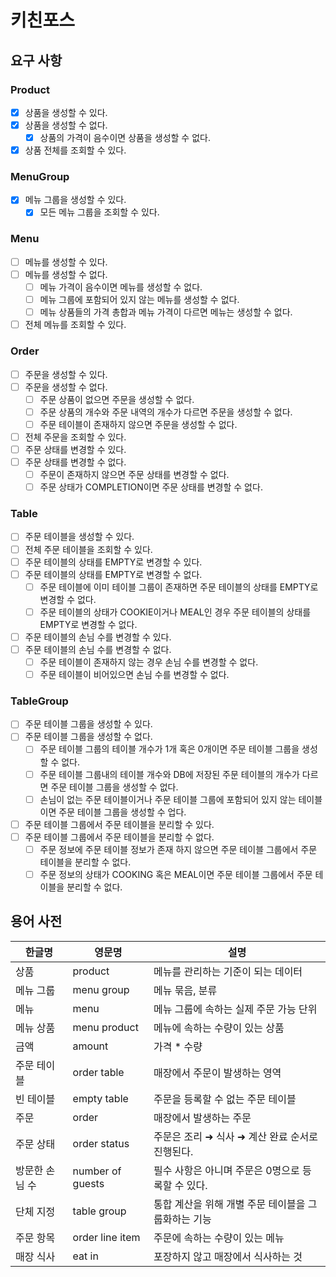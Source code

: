 # 키친포스

## 요구 사항
### Product
- [x] 상품을 생성할 수 있다.
- [x] 상품을 생성할 수 없다.
  - [x] 상품의 가격이 음수이면 상품을 생성할 수 없다.
- [x] 상품 전체를 조회할 수 있다.

### MenuGroup
- [x] 메뉴 그룹을 생성할 수 있다.
  - [x] 모든 메뉴 그룹을 조회할 수 있다.

### Menu
- [ ] 메뉴를 생성할 수 있다.
- [ ] 메뉴를 생성할 수 없다.
  - [ ] 메뉴 가격이 음수이면 메뉴를 생성할 수 없다.
  - [ ] 메뉴 그룹에 포함되어 있지 않는 메뉴를 생성할 수 없다.
  - [ ] 메뉴 상품들의 가격 총합과 메뉴 가격이 다르면 메뉴는 생성할 수 없다.
- [ ] 전체 메뉴를 조회할 수 있다.

### Order
- [ ] 주문을 생성할 수 있다.
- [ ] 주문을 생성할 수 없다.
  - [ ] 주문 상품이 없으면 주문을 생성할 수 없다.
  - [ ] 주문 상품의 개수와 주문 내역의 개수가 다르면 주문을 생성할 수 없다.
  - [ ] 주문 테이블이 존재하지 않으면 주문을 생성할 수 없다.
- [ ] 전체 주문을 조회할 수 있다.
- [ ] 주문 상태를 변경할 수 있다.
- [ ] 주문 상태를 변경할 수 없다.
  - [ ] 주문이 존재하지 않으면 주문 상태를 변경할 수 없다.
  - [ ] 주문 상태가 COMPLETION이면 주문 상태를 변경할 수 없다.

### Table
- [ ] 주문 테이블을 생성할 수 있다.
- [ ] 전체 주문 테이블을 조회할 수 있다.
- [ ] 주문 테이블의 상태를 EMPTY로 변경할 수 있다.
- [ ] 주문 테이블의 상태를 EMPTY로 변경할 수 없다.
  - [ ] 주문 테이블에 이미 테이블 그룹이 존재하면 주문 테이블의 상태를 EMPTY로 변경할 수 없다.
  - [ ] 주문 테이블의 상태가 COOKIE이거나 MEAL인 경우 주문 테이블의 상태를 EMPTY로 변경할 수 없다.
- [ ] 주문 테이블의 손님 수를 변경할 수 있다.
- [ ] 주문 테이블의 손님 수를 변경할 수 없다.
  - [ ] 주문 테이블이 존재하지 않는 경우 손님 수를 변경할 수 없다.
  - [ ] 주문 테이블이 비어있으면 손님 수를 변경할 수 없다.

### TableGroup
- [ ] 주문 테이블 그룹을 생성할 수 있다.
- [ ] 주문 테이블 그룹을 생성할 수 없다.
  - [ ] 주문 테이블 그룹의 테이블 개수가 1개 혹은 0개이면 주문 테이블 그룹을 생성할 수 없다.
  - [ ] 주문 테이블 그룹내의 테이블 개수와 DB에 저장된 주문 테이블의 개수가 다르면 주문 테이블 그룹을 생성할 수 없다.
  - [ ] 손님이 없는 주문 테이블이거나 주문 테이블 그룹에 포함되어 있지 않는 테이블이면 주문 테이블 그룹을 생성할 수 업다.
- [ ] 주문 테이블 그룹에서 주문 테이블을 분리할 수 있다.
- [ ] 주문 테이블 그룹에서 주문 테이블을 분리할 수 없다.
  - [ ] 주문 정보에 주문 테이블 정보가 존재 하지 않으면 주문 테이블 그룹에서 주문 테이블을 분리할 수 없다.
  - [ ] 주문 정보의 상태가 COOKING 혹은 MEAL이면 주문 테이블 그룹에서 주문 테이블을 분리할 수 없다.
## 용어 사전

| 한글명 | 영문명 | 설명 |
| --- | --- | --- |
| 상품 | product | 메뉴를 관리하는 기준이 되는 데이터 |
| 메뉴 그룹 | menu group | 메뉴 묶음, 분류 |
| 메뉴 | menu | 메뉴 그룹에 속하는 실제 주문 가능 단위 |
| 메뉴 상품 | menu product | 메뉴에 속하는 수량이 있는 상품 |
| 금액 | amount | 가격 * 수량 |
| 주문 테이블 | order table | 매장에서 주문이 발생하는 영역 |
| 빈 테이블 | empty table | 주문을 등록할 수 없는 주문 테이블 |
| 주문 | order | 매장에서 발생하는 주문 |
| 주문 상태 | order status | 주문은 조리 ➜ 식사 ➜ 계산 완료 순서로 진행된다. |
| 방문한 손님 수 | number of guests | 필수 사항은 아니며 주문은 0명으로 등록할 수 있다. |
| 단체 지정 | table group | 통합 계산을 위해 개별 주문 테이블을 그룹화하는 기능 |
| 주문 항목 | order line item | 주문에 속하는 수량이 있는 메뉴 |
| 매장 식사 | eat in | 포장하지 않고 매장에서 식사하는 것 |
